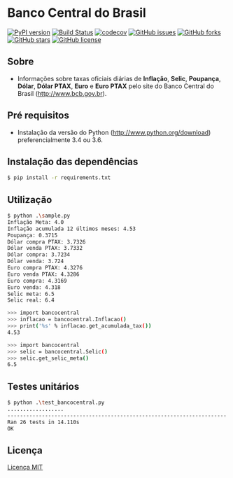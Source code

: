 # Banco Central do Brasil

[![PyPI version](https://badge.fury.io/py/bancocentralbrasil.svg)](https://badge.fury.io/py/bancocentralbrasil)
[![Build Status](https://travis-ci.org/leogregianin/bancocentralbrasil.svg)](https://travis-ci.org/leogregianin/bancocentralbrasil)
[![codecov](https://codecov.io/gh/leogregianin/bancocentralbrasil/branch/master/graph/badge.svg)](https://codecov.io/gh/leogregianin/bancocentralbrasil) 
[![GitHub issues](https://img.shields.io/github/issues/leogregianin/bancocentralbrasil.svg)](https://github.com/leogregianin/bancocentralbrasil/issues)
[![GitHub forks](https://img.shields.io/github/forks/leogregianin/bancocentralbrasil.svg)](https://github.com/leogregianin/bancocentralbrasil/network)
[![GitHub stars](https://img.shields.io/github/stars/leogregianin/bancocentralbrasil.svg)](https://github.com/leogregianin/bancocentralbrasil/stargazers)
[![GitHub license](https://img.shields.io/github/license/leogregianin/bancocentralbrasil.svg)](https://github.com/leogregianin/bancocentralbrasil)


Sobre
-------

  * Informações sobre taxas oficiais diárias de **Inflação**, **Selic**, **Poupança**, **Dólar**, **Dólar PTAX**, **Euro** e **Euro PTAX** pelo site do Banco Central do Brasil (http://www.bcb.gov.br).
   
Pré requisitos
-------

  * Instalação da versão do Python (http://www.python.org/download) preferencialmente 3.4 ou 3.6. 
  
Instalação das dependências
-------

```bash
$ pip install -r requirements.txt
```

Utilização
-------

```bash
$ python .\sample.py
Inflação Meta: 4.0
Inflação acumulada 12 últimos meses: 4.53
Poupança: 0.3715
Dólar compra PTAX: 3.7326
Dólar venda PTAX: 3.7332
Dólar compra: 3.7234
Dólar venda: 3.724
Euro compra PTAX: 4.3276
Euro venda PTAX: 4.3286
Euro compra: 4.3169
Euro venda: 4.318
Selic meta: 6.5
Selic real: 6.4
```

```bash
>>> import bancocentral
>>> inflacao = bancocentral.Inflacao()
>>> print('%s' % inflacao.get_acumulada_tax())
4.53
```

```bash
>>> import bancocentral
>>> selic = bancocentral.Selic()
>>> selic.get_selic_meta()
6.5
```

Testes unitários
---------

```bash
$ python .\test_bancocentral.py
..................
----------------------------------------------------------------------
Ran 26 tests in 14.110s
OK
```

Licença
-------

[Licença MIT](LICENSE)
